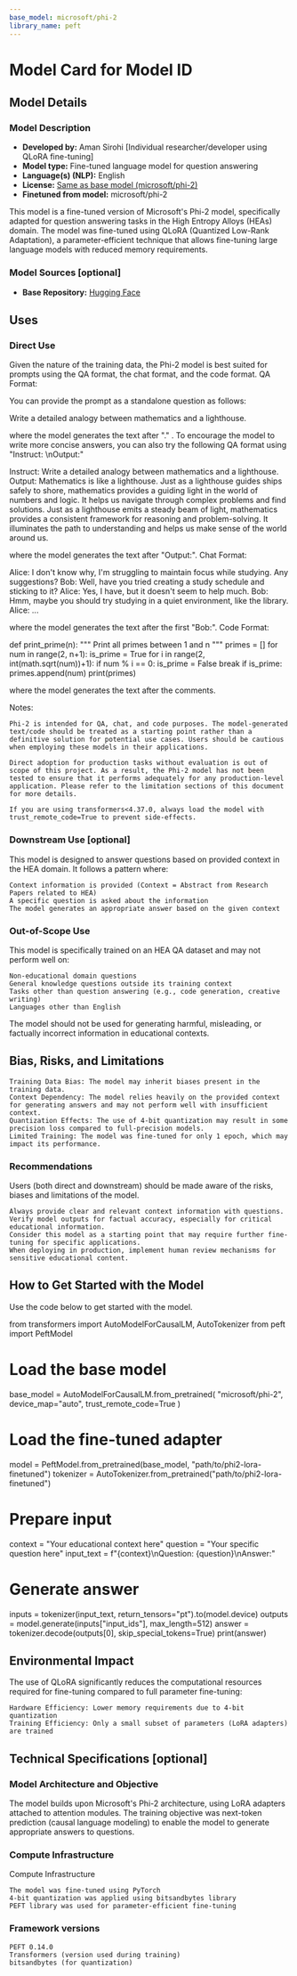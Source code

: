 ```yaml
---
base_model: microsoft/phi-2
library_name: peft
---
```


# Model Card for Model ID

<!-- Provide a quick summary of what the model is/does. -->



## Model Details

### Model Description

<!-- Provide a longer summary of what this model is. -->



- **Developed by:** Aman Sirohi [Individual researcher/developer using QLoRA fine-tuning]
- **Model type:** Fine-tuned language model for question answering
- **Language(s) (NLP):** English
- **License:** [Same as base model (microsoft/phi-2)](https://huggingface.co/microsoft/phi-2/resolve/main/LICENSE)
- **Finetuned from model:** microsoft/phi-2

This model is a fine-tuned version of Microsoft's Phi-2 model, specifically adapted for question answering tasks in the High Entropy Alloys (HEAs) domain. The model was fine-tuned using QLoRA (Quantized Low-Rank Adaptation), a parameter-efficient technique that allows fine-tuning large language models with reduced memory requirements.

### Model Sources [optional]

<!-- Provide the basic links for the model. -->

- **Base Repository:** [Hugging Face](https://huggingface.co/microsoft/phi-2)

## Uses

<!-- Address questions around how the model is intended to be used, including the foreseeable users of the model and those affected by the model. -->

### Direct Use

<!-- This section is for the model use without fine-tuning or plugging into a larger ecosystem/app. -->
Given the nature of the training data, the Phi-2 model is best suited for prompts using the QA format, the chat format, and the code format.
QA Format:

You can provide the prompt as a standalone question as follows:

Write a detailed analogy between mathematics and a lighthouse.

where the model generates the text after "." . To encourage the model to write more concise answers, you can also try the following QA format using "Instruct: <prompt>\nOutput:"

Instruct: Write a detailed analogy between mathematics and a lighthouse.
Output: Mathematics is like a lighthouse. Just as a lighthouse guides ships safely to shore, mathematics provides a guiding light in the world of numbers and logic. It helps us navigate through complex problems and find solutions. Just as a lighthouse emits a steady beam of light, mathematics provides a consistent framework for reasoning and problem-solving. It illuminates the path to understanding and helps us make sense of the world around us.

where the model generates the text after "Output:".
Chat Format:

Alice: I don't know why, I'm struggling to maintain focus while studying. Any suggestions?
Bob: Well, have you tried creating a study schedule and sticking to it?
Alice: Yes, I have, but it doesn't seem to help much.
Bob: Hmm, maybe you should try studying in a quiet environment, like the library.
Alice: ...

where the model generates the text after the first "Bob:".
Code Format:

def print_prime(n):
   """
   Print all primes between 1 and n
   """
   primes = []
   for num in range(2, n+1):
       is_prime = True
       for i in range(2, int(math.sqrt(num))+1):
           if num % i == 0:
               is_prime = False
               break
       if is_prime:
           primes.append(num)
   print(primes)

where the model generates the text after the comments.

Notes:

    Phi-2 is intended for QA, chat, and code purposes. The model-generated text/code should be treated as a starting point rather than a definitive solution for potential use cases. Users should be cautious when employing these models in their applications.

    Direct adoption for production tasks without evaluation is out of scope of this project. As a result, the Phi-2 model has not been tested to ensure that it performs adequately for any production-level application. Please refer to the limitation sections of this document for more details.

    If you are using transformers<4.37.0, always load the model with trust_remote_code=True to prevent side-effects.


### Downstream Use [optional]

<!-- This section is for the model use when fine-tuned for a task, or when plugged into a larger ecosystem/app -->

This model is designed to answer questions based on provided context in the HEA domain. It follows a pattern where:

    Context information is provided (Context = Abstract from Research Papers related to HEA)
    A specific question is asked about the information
    The model generates an appropriate answer based on the given context

### Out-of-Scope Use

This model is specifically trained on an HEA QA dataset and may not perform well on:

    Non-educational domain questions
    General knowledge questions outside its training context
    Tasks other than question answering (e.g., code generation, creative writing)
    Languages other than English

The model should not be used for generating harmful, misleading, or factually incorrect information in educational contexts.


## Bias, Risks, and Limitations

<!-- This section is meant to convey both technical and sociotechnical limitations. -->

    Training Data Bias: The model may inherit biases present in the training data.
    Context Dependency: The model relies heavily on the provided context for generating answers and may not perform well with insufficient context.
    Quantization Effects: The use of 4-bit quantization may result in some precision loss compared to full-precision models.
    Limited Training: The model was fine-tuned for only 1 epoch, which may impact its performance.

### Recommendations

<!-- This section is meant to convey recommendations with respect to the bias, risk, and technical limitations. -->

Users (both direct and downstream) should be made aware of the risks, biases and limitations of the model. 

    Always provide clear and relevant context information with questions.
    Verify model outputs for factual accuracy, especially for critical educational information.
    Consider this model as a starting point that may require further fine-tuning for specific applications.
    When deploying in production, implement human review mechanisms for sensitive educational content.


## How to Get Started with the Model

Use the code below to get started with the model.

from transformers import AutoModelForCausalLM, AutoTokenizer
from peft import PeftModel

# Load the base model
base_model = AutoModelForCausalLM.from_pretrained(
    "microsoft/phi-2",
    device_map="auto",
    trust_remote_code=True
)

# Load the fine-tuned adapter
model = PeftModel.from_pretrained(base_model, "path/to/phi2-lora-finetuned")
tokenizer = AutoTokenizer.from_pretrained("path/to/phi2-lora-finetuned")

# Prepare input
context = "Your educational context here"
question = "Your specific question here"
input_text = f"{context}\nQuestion: {question}\nAnswer:"

# Generate answer
inputs = tokenizer(input_text, return_tensors="pt").to(model.device)
outputs = model.generate(inputs["input_ids"], max_length=512)
answer = tokenizer.decode(outputs[0], skip_special_tokens=True)
print(answer)


## Environmental Impact

<!-- Total emissions (in grams of CO2eq) and additional considerations, such as electricity usage, go here. Edit the suggested text below accordingly -->

The use of QLoRA significantly reduces the computational resources required for fine-tuning compared to full parameter fine-tuning:

    Hardware Efficiency: Lower memory requirements due to 4-bit quantization
    Training Efficiency: Only a small subset of parameters (LoRA adapters) are trained

## Technical Specifications [optional]

### Model Architecture and Objective

The model builds upon Microsoft's Phi-2 architecture, using LoRA adapters attached to attention modules. The training objective was next-token prediction (causal language modeling) to enable the model to generate appropriate answers to questions.

### Compute Infrastructure

Compute Infrastructure

    The model was fine-tuned using PyTorch
    4-bit quantization was applied using bitsandbytes library
    PEFT library was used for parameter-efficient fine-tuning

### Framework versions


    PEFT 0.14.0
    Transformers (version used during training)
    bitsandbytes (for quantization)
